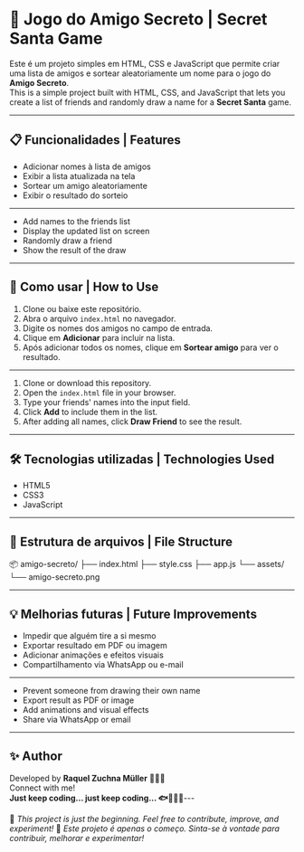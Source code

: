 # 🎁 Jogo do Amigo Secreto | Secret Santa Game

Este é um projeto simples em HTML, CSS e JavaScript que permite criar uma lista de amigos e sortear aleatoriamente um nome para o jogo do **Amigo Secreto**.  
This is a simple project built with HTML, CSS, and JavaScript that lets you create a list of friends and randomly draw a name for a **Secret Santa** game.

---

## 📋 Funcionalidades | Features

- Adicionar nomes à lista de amigos  
- Exibir a lista atualizada na tela  
- Sortear um amigo aleatoriamente  
- Exibir o resultado do sorteio  

---

- Add names to the friends list  
- Display the updated list on screen  
- Randomly draw a friend  
- Show the result of the draw  

---

## 🚀 Como usar | How to Use

1. Clone ou baixe este repositório.  
2. Abra o arquivo `index.html` no navegador.  
3. Digite os nomes dos amigos no campo de entrada.  
4. Clique em **Adicionar** para incluir na lista.  
5. Após adicionar todos os nomes, clique em **Sortear amigo** para ver o resultado.  

---

1. Clone or download this repository.  
2. Open the `index.html` file in your browser.  
3. Type your friends' names into the input field.  
4. Click **Add** to include them in the list.  
5. After adding all names, click **Draw Friend** to see the result.  

---

## 🛠 Tecnologias utilizadas | Technologies Used

- HTML5  
- CSS3  
- JavaScript 

---

## 📁 Estrutura de arquivos | File Structure

📦 amigo-secreto/ ├── index.html ├── style.css ├── app.js └── assets/ └── amigo-secreto.png

---

## 💡 Melhorias futuras | Future Improvements

- Impedir que alguém tire a si mesmo  
- Exportar resultado em PDF ou imagem  
- Adicionar animações e efeitos visuais  
- Compartilhamento via WhatsApp ou e-mail  

---

- Prevent someone from drawing their own name  
- Export result as PDF or image  
- Add animations and visual effects  
- Share via WhatsApp or email  

---

## ✨ Author
Developed by **Raquel Zuchna Müller** 👩🏻‍💻  
Connect with me!  
**Just keep coding... just keep coding... 🐟👩🏻‍💻**---

🚀 *This project is just the beginning. Feel free to contribute, improve, and experiment!*
🚀 *Este projeto é apenas o começo. Sinta-se à vontade para contribuir, melhorar e experimentar!*



